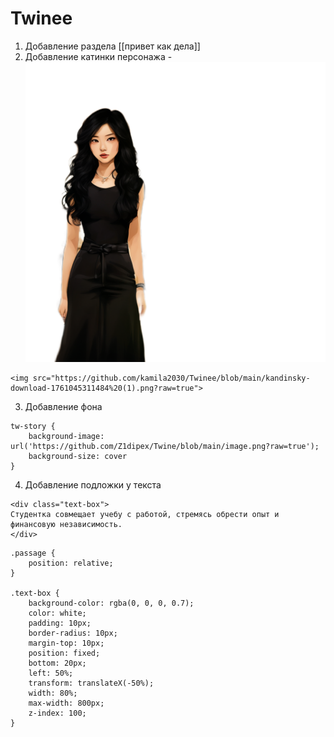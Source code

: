 # Twinee
1. Добавление раздела [[привет как дела]]
2. Добавление катинки персонажа - <img src="https://github.com/kamila2030/Twinee/blob/main/kandinsky-download-1761045311484%20(1).png?raw=true">
```
<img src="https://github.com/kamila2030/Twinee/blob/main/kandinsky-download-1761045311484%20(1).png?raw=true">
```
3. Добавление фона
```
tw-story {
    background-image: url('https://github.com/Z1dipex/Twine/blob/main/image.png?raw=true');
    background-size: cover
}

```
4. Добавление подложки у текста
```
<div class="text-box">
Студентка совмещает учебу с работой, стремясь обрести опыт и финансовую независимость. 
</div>
```
```
.passage {
    position: relative;
}

.text-box {
    background-color: rgba(0, 0, 0, 0.7);
    color: white;
    padding: 10px;
    border-radius: 10px;
    margin-top: 10px;
    position: fixed;
    bottom: 20px;
    left: 50%;
    transform: translateX(-50%);
    width: 80%;
    max-width: 800px;
    z-index: 100;
}

```
